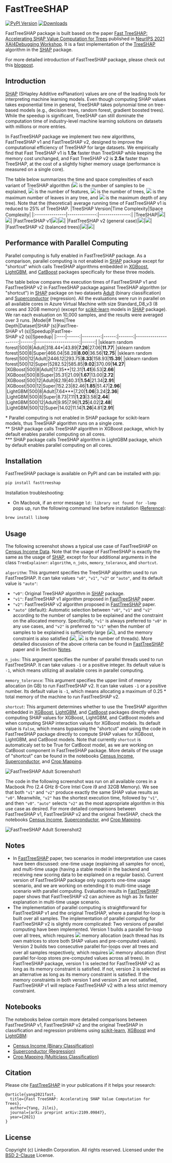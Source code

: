 # FastTreeSHAP

[![PyPI Version](https://badge.fury.io/py/fasttreeshap.svg)](https://pypi.org/project/fasttreeshap)
[![Downloads](https://pepy.tech/badge/fasttreeshap)](https://pepy.tech/project/fasttreeshap)

FastTreeSHAP package is built based on the paper [Fast TreeSHAP: Accelerating SHAP Value Computation for Trees](https://arxiv.org/abs/2109.09847) published in [NeurIPS 2021 XAI4Debugging Workshop](https://xai4debugging.github.io/). It is a fast implementation of the [TreeSHAP](https://arxiv.org/abs/1802.03888) algorithm in the [SHAP](https://github.com/slundberg/shap) package.

For more detailed introduction of FastTreeSHAP package, please check out this [blogpost](https://engineering.linkedin.com/blog/2022/fasttreeshap--accelerating-shap-value-computation-for-trees).

## Introduction

[SHAP](https://arxiv.org/abs/1705.07874) (SHapley Additive exPlanation) values are one of the leading tools for interpreting machine learning models. Even though computing SHAP values takes exponential time in general, TreeSHAP takes polynomial time on tree-based models (e.g., decision trees, random forest, gradient boosted trees). While the speedup is significant, TreeSHAP can still dominate the computation time of industry-level machine learning solutions on datasets with millions or more entries.

In FastTreeSHAP package we implement two new algorithms, FastTreeSHAP v1 and FastTreeSHAP v2, designed to improve the computational efficiency of TreeSHAP for large datasets. We empirically find that Fast TreeSHAP v1 is **1.5x** faster than TreeSHAP while keeping the memory cost unchanged, and Fast TreeSHAP v2 is **2.5x** faster than TreeSHAP, at the cost of a slightly higher memory usage (performance is measured on a single core).

The table below summarizes the time and space complexities of each variant of TreeSHAP algorithm (<img src="https://latex.codecogs.com/svg.latex?M"/> is the number of samples to be explained, <img src="https://latex.codecogs.com/svg.latex?N"/> is the number of features, <img src="https://latex.codecogs.com/svg.latex?T"/> is the number of trees, <img src="https://latex.codecogs.com/svg.latex?L"/> is the maximum number of leaves in any tree, and <img src="https://latex.codecogs.com/svg.latex?D"/> is the maximum depth of any tree). Note that the (theoretical) average running time of FastTreeSHAP v1 is reduced to 25% of TreeSHAP.
|TreeSHAP Version|Time Complexity|Space Complexity|
|:---------------|--------------:|---------------:|
|TreeSHAP|<img src="https://latex.codecogs.com/svg.latex?O(MTLD^2)"/>|<img src="https://latex.codecogs.com/svg.latex?O(D^2+N)"/>|
|FastTreeSHAP v1|<img src="https://latex.codecogs.com/svg.latex?O(MTLD^2)"/>|<img src="https://latex.codecogs.com/svg.latex?O(D^2+N)"/>|
|FastTreeSHAP v2 (general case)|<img src="https://latex.codecogs.com/svg.latex?O(TL2^DD+MTLD)"/>|<img src="https://latex.codecogs.com/svg.latex?O(L2^D)"/>|
|FastTreeSHAP v2 (balanced trees)|<img src="https://latex.codecogs.com/svg.latex?O(TL^2D+MTLD)"/>|<img src="https://latex.codecogs.com/svg.latex?O(L^2)"/>|

## Performance with Parallel Computing

Parallel computing is fully enabled in FastTreeSHAP package. As a comparison, parallel computing is not enabled in [SHAP](https://github.com/slundberg/shap) package except for "shortcut" which calls TreeSHAP algorithms embedded in [XGBoost](https://github.com/dmlc/xgboost), [LightGBM](https://github.com/microsoft/LightGBM), and [CatBoost](https://github.com/catboost/catboost) packages specifically for these three models.

The table below compares the execution times of FastTreeSHAP v1 and FastTreeSHAP v2 in FastTreeSHAP package against TreeSHAP algorithm (or "shortcut") in [SHAP](https://github.com/slundberg/shap) package on two datasets [Adult](https://archive.ics.uci.edu/ml/datasets/census+income) (binary classification) and [Superconductor](https://archive.ics.uci.edu/ml/datasets/superconductivty+data) (regression). All the evaluations were run in parallel on all available cores in Azure Virtual Machine with size Standard_D8_v3 (8 cores and 32GB memory) (except for [scikit-learn](https://scikit-learn.org) models in [SHAP](https://github.com/slundberg/shap) package). We ran each evaluation on 10,000 samples, and the results were averaged over 3 runs.
|Model|# Trees|Tree<br>Depth|Dataset|SHAP (s)|FastTree- <br>SHAP v1 (s)|Speedup|FastTree- <br>SHAP v2 (s)|Speedup|
|:----|------:|---------:|------:|-------:|---------------------:|------:|---------------------:|------:|
|sklearn random forest|500|8|Adult|318.44\*|43.89|**7.26**|27.06|**11.77**|
|sklearn random forest|500|8|Super|466.04|58.28|**8.00**|36.56|**12.75**|
|sklearn random forest|500|12|Adult|2446.12|293.75|**8.33**|158.93|**15.39**|
|sklearn random forest|500|12|Super|5282.52|585.85|**9.02**|370.09|**14.27**|
|XGBoost|500|8|Adult|17.35\*\*|12.31|**1.41**|6.53|**2.66**|
|XGBoost|500|8|Super|35.31|21.09|**1.67**|13.00|**2.72**|
|XGBoost|500|12|Adult|62.19|40.31|**1.54**|21.34|**2.91**|
|XGBoost|500|12|Super|152.23|82.46|**1.85**|51.47|**2.96**|
|LightGBM|500|8|Adult|7.64\*\*\*|7.20|**1.06**|3.24|**2.36**|
|LightGBM|500|8|Super|8.73|7.11|**1.23**|3.58|**2.44**|
|LightGBM|500|12|Adult|9.95|7.96|**1.25**|4.02|**2.48**|
|LightGBM|500|12|Super|14.02|11.14|**1.26**|4.81|**2.91**|

\* Parallel computing is not enabled in SHAP package for scikit-learn models, thus TreeSHAP algorithm runs on a single core.\
\*\* SHAP package calls TreeSHAP algorithm in XGBoost package, which by default enables parallel computing on all cores.\
\*\*\* SHAP package calls TreeSHAP algorithm in LightGBM package, which by default enables parallel computing on all cores.

## Installation

FastTreeSHAP package is available on PyPI and can be installed with pip:

```sh
pip install fasttreeshap
```

Installation troubleshooting:
* On Macbook, if an error message `ld: library not found for -lomp` pops up, run the following command line before installation ([Reference](https://iscinumpy.gitlab.io/post/omp-on-high-sierra)):
```sh
brew install libomp
```

## Usage

The following screenshot shows a typical use case of FastTreeSHAP on [Census Income Data](https://archive.ics.uci.edu/ml/datasets/census+income). Note that the usage of FastTreeSHAP is exactly the same as the usage of [SHAP](https://github.com/slundberg/shap), except for four additional arguments in the class `TreeExplainer`: `algorithm`, `n_jobs`, `memory_tolerance`, and `shortcut`.

`algorithm`: This argument specifies the TreeSHAP algorithm used to run FastTreeSHAP. It can take values `"v0"`, `"v1"`, `"v2"` or `"auto"`, and its default value is `"auto"`:
* `"v0"`: Original TreeSHAP algorithm in [SHAP](https://github.com/slundberg/shap) package.
* `"v1"`: FastTreeSHAP v1 algorithm proposed in [FastTreeSHAP](https://arxiv.org/abs/2109.09847) paper.
* `"v2"`: FastTreeSHAP v2 algorithm proposed in [FastTreeSHAP](https://arxiv.org/abs/2109.09847) paper.
* `"auto"` (default): Automatic selection between `"v0"`, `"v1"` and `"v2"` according to the number of samples to be explained and the constraint on the allocated memory. Specifically, `"v1"` is always preferred to `"v0"` in any use cases, and `"v2"` is preferred to `"v1"` when the number of samples to be explained is sufficiently large (<img src="https://latex.codecogs.com/svg.latex?M>2^{D+1}/D"/>), and the memory constraint is also satisfied (<img src="https://latex.codecogs.com/svg.latex?min\{(MN+L2^D){\cdot}C,\;TL2^D\}\cdot8Byte<0.25{\cdot}Total\,Memory"/>, <img src="https://latex.codecogs.com/svg.latex?C"/> is the number of threads). More detailed discussion of the above criteria can be found in [FastTreeSHAP](https://arxiv.org/abs/2109.09847) paper and in Section [Notes](#notes).

`n_jobs`: This argument specifies the number of parallel threads used to run FastTreeSHAP. It can take values `-1` or a positive integer. Its default value is `-1`, which means utilizing all available cores in parallel computing.

`memory_tolerance`: This argument specifies the upper limit of memory allocation (in GB) to run FastTreeSHAP v2. It can take values `-1` or a positive number. Its default value is `-1`, which means allocating a maximum of 0.25 * total memory of the machine to run FastTreeSHAP v2.

`shortcut`: This argument determines whether to use the TreeSHAP algorithm embedded in [XGBoost](https://github.com/dmlc/xgboost), [LightGBM](https://github.com/microsoft/LightGBM), and [CatBoost](https://github.com/catboost/catboost) packages directly when computing SHAP values for XGBoost, LightGBM, and CatBoost models and when computing SHAP interaction values for XGBoost models. Its default value is `False`, which means bypassing the "shortcut" and using the code in FastTreeSHAP package directly to compute SHAP values for XGBoost, LightGBM, and CatBoost models. Note that currently `shortcut` is automaticaly set to be True for CatBoost model, as we are working on CatBoost component in FastTreeSHAP package. More details of the usage of "shortcut" can be found in the notebooks [Census Income](notebooks/FastTreeSHAP_Census_Income.ipynb), [Superconductor](notebooks/FastTreeSHAP_Superconductor.ipynb), and [Crop Mapping](notebooks/FastTreeSHAP_Crop_Mapping.ipynb).

![FastTreeSHAP Adult Screenshot1](docs/images/fasttreeshap_adult_screenshot1.png)

The code in the following screenshot was run on all available cores in a Macbook Pro (2.4 GHz 8-Core Intel Core i9 and 32GB Memory). We see that both `"v1"` and `"v2"` produce exactly the same SHAP value results as `"v0"`. Meanwhile, `"v2"` has the shortest execution time, followed by `"v1"`, and then `"v0"`. `"auto"` selects `"v2"` as the most appropriate algorithm in this use case as desired. For more detailed comparisons between FastTreeSHAP v1, FastTreeSHAP v2 and the original TreeSHAP, check the notebooks [Census Income](notebooks/FastTreeSHAP_Census_Income.ipynb), [Superconductor](notebooks/FastTreeSHAP_Superconductor.ipynb), and [Crop Mapping](notebooks/FastTreeSHAP_Crop_Mapping.ipynb).

![FastTreeSHAP Adult Screenshot2](docs/images/fasttreeshap_adult_screenshot2.png)

## Notes

* In [FastTreeSHAP](https://arxiv.org/abs/2109.09847) paper, two scenarios in model interpretation use cases have been discussed: one-time usage (explaining all samples for once), and multi-time usage (having a stable model in the backend and receiving new scoring data to be explained on a regular basis). Current version of FastTreeSHAP package only supports one-time usage scenario, and we are working on extending it to multi-time usage scenario with parallel computing. Evaluation results in [FastTreeSHAP](https://arxiv.org/abs/2109.09847) paper shows that FastTreeSHAP v2 can achieve as high as 3x faster explanation in multi-time usage scenario.
* The implementation of parallel computing is straightforward for FastTreeSHAP v1 and the original TreeSHAP, where a parallel for-loop is built over all samples. The implementation of parallel computing for FastTreeSHAP v2 is slightly more complicated: Two versions of parallel computing have been implemented. Version 1 builds a parallel for-loop over all trees, which requires <img src="https://latex.codecogs.com/svg.latex?(MN+L2^D){\cdot}C\cdot8Byte"/> memory allocation (each thread has its own matrices to store both SHAP values and pre-computed values). Version 2 builds two consecutive parallel for-loops over all trees and over all samples respectively, which requires <img src="https://latex.codecogs.com/svg.latex?TL2^D\cdot8Byte"/> memory allocation (first parallel for-loop stores pre-computed values across all trees). In FastTreeSHAP package, version 1 is selected for FastTreeSHAP v2 as long as its memory constraint is satisfied. If not, version 2 is selected as an alternative as long as its memory constraint is satisfied. If the memory constraints in both version 1 and version 2 are not satisfied, FastTreeSHAP v1 will replace FastTreeSHAP v2 with a less strict memory constraint.

## Notebooks

The notebooks below contain more detailed comparisons between FastTreeSHAP v1, FastTreeSHAP v2 and the original TreeSHAP in classification and regression problems using [scikit-learn](https://scikit-learn.org), [XGBoost](https://github.com/dmlc/xgboost) and [LightGBM](https://github.com/microsoft/LightGBM):
* [Census Income (Binary Classification)](notebooks/FastTreeSHAP_Census_Income.ipynb)
* [Superconductor (Regression)](notebooks/FastTreeSHAP_Superconductor.ipynb)
* [Crop Mapping (Multiclass Classification)](notebooks/FastTreeSHAP_Crop_Mapping.ipynb)

## Citation
Please cite [FastTreeSHAP](https://arxiv.org/abs/2109.09847) in your publications if it helps your research:
```
@article{yang2021fast,
  title={Fast TreeSHAP: Accelerating SHAP Value Computation for Trees},
  author={Yang, Jilei},
  journal={arXiv preprint arXiv:2109.09847},
  year={2021}
}
```

## License
Copyright (c) LinkedIn Corporation. All rights reserved. Licensed under the [BSD 2-Clause](https://opensource.org/licenses/BSD-2-Clause) License.
